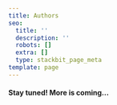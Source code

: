 ```yaml
---
title: Authors
seo:
  title: ''
  description: ''
  robots: []
  extra: []
  type: stackbit_page_meta
template: page
---
```

#### Stay tuned! More is coming...
